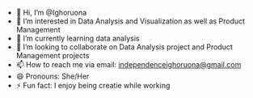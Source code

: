 - 👋 Hi, I’m @Ighoruona
- 👀 I’m interested in Data Analysis and Visualization as well as Product Management
- 🌱 I’m currently learning data analysis
- 💞️ I’m looking to collaborate on Data Analysis project and Product Management projects 
- 📫 How to reach me via email: independenceighoruona@gmail.com
- 😄 Pronouns: She/Her
- ⚡ Fun fact: I enjoy being creatie while working 

<!---
Ighoruona/Ighoruona is a ✨ special ✨ repository because its `README.md` (this file) appears on your GitHub profile.
You can click the Preview link to take a look at your changes.
--->
